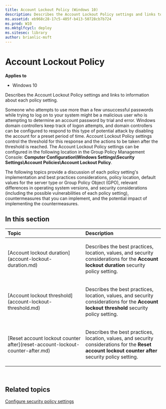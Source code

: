 ```yaml
---
title: Account Lockout Policy (Windows 10)
description: Describes the Account Lockout Policy settings and links to information about each policy setting.
ms.assetid: eb968c28-17c5-405f-b413-50728cb7b724
ms.prod: W10
ms.mktglfcycl: deploy
ms.sitesec: library
author: brianlic-msft
---
```


# Account Lockout Policy


**Applies to**

-   Windows 10

Describes the Account Lockout Policy settings and links to information about each policy setting.

Someone who attempts to use more than a few unsuccessful passwords while trying to log on to your system might be a malicious user who is attempting to determine an account password by trial and error. Windows domain controllers keep track of logon attempts, and domain controllers can be configured to respond to this type of potential attack by disabling the account for a preset period of time. Account Lockout Policy settings control the threshold for this response and the actions to be taken after the threshold is reached. The Account Lockout Policy settings can be configured in the following location in the Group Policy Management Console: **Computer Configuration\\Windows Settings\\Security Settings\\Account Policies\\Account Lockout Policy**.

The following topics provide a discussion of each policy setting's implementation and best practices considerations, policy location, default values for the server type or Group Policy Object (GPO), relevant differences in operating system versions, and security considerations (including the possible vulnerabilities of each policy setting), countermeasures that you can implement, and the potential impact of implementing the countermeasures.

## In this section


<table>
<colgroup>
<col width="50%" />
<col width="50%" />
</colgroup>
<thead>
<tr class="header">
<th align="left">Topic</th>
<th align="left">Description</th>
</tr>
</thead>
<tbody>
<tr class="odd">
<td align="left"><p>[Account lockout duration](account-lockout-duration.md)</p></td>
<td align="left"><p>Describes the best practices, location, values, and security considerations for the <strong>Account lockout duration</strong> security policy setting.</p></td>
</tr>
<tr class="even">
<td align="left"><p>[Account lockout threshold](account-lockout-threshold.md)</p></td>
<td align="left"><p>Describes the best practices, location, values, and security considerations for the <strong>Account lockout threshold</strong> security policy setting.</p></td>
</tr>
<tr class="odd">
<td align="left"><p>[Reset account lockout counter after](reset-account-lockout-counter-after.md)</p></td>
<td align="left"><p>Describes the best practices, location, values, and security considerations for the <strong>Reset account lockout counter after</strong> security policy setting.</p></td>
</tr>
</tbody>
</table>

 

## Related topics


[Configure security policy settings](how-to-configure-security-policy-settings.md)

 

 





